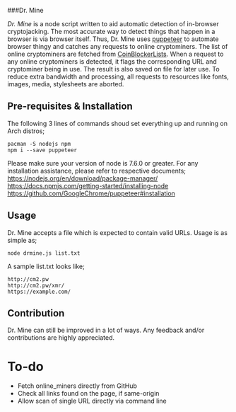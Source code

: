 ###Dr. Mine

*Dr. Mine* is a node script written to aid automatic detection of in-browser cryptojacking. The most accurate way to detect things that happen in a browser is via browser itself. Thus, Dr. Mine uses [puppeteer](https://github.com/GoogleChrome/puppeteer) to automate browser thingy and catches any requests to online cryptominers. The list of online cryptominers are fetched from [CoinBlockerLists](https://github.com/ZeroDot1/CoinBlockerLists). When a request to any online cryptominers is detected, it flags the corresponding URL and cryptominer being in use. The result is also saved on file for later use. To reduce extra bandwidth and processing, all requests to resources like fonts, images, media, stylesheets are aborted.

## Pre-requisites & Installation
The following 3 lines of commands shoud set everything up and running on Arch distros;
```
pacman -S nodejs npm
npm i --save puppeteer
```

Please make sure your version of node is 7.6.0 or greater. For any installation assistance, please refer to respective documents;
https://nodejs.org/en/download/package-manager/
https://docs.npmjs.com/getting-started/installing-node
https://github.com/GoogleChrome/puppeteer#installation

## Usage
Dr. Mine accepts a file which is expected to contain valid URLs. Usage is as simple as;
```
node drmine.js list.txt
```
A sample list.txt looks like;
```
http://cm2.pw
http://cm2.pw/xmr/
https://example.com/
```

## Contribution
Dr. Mine can still be improved in a lot of ways. Any feedback and/or contributions are highly appreciated. 

# To-do
- Fetch online_miners directly from GitHub
- Check all links found on the page, if same-origin
- Allow scan of single URL directly via command line
